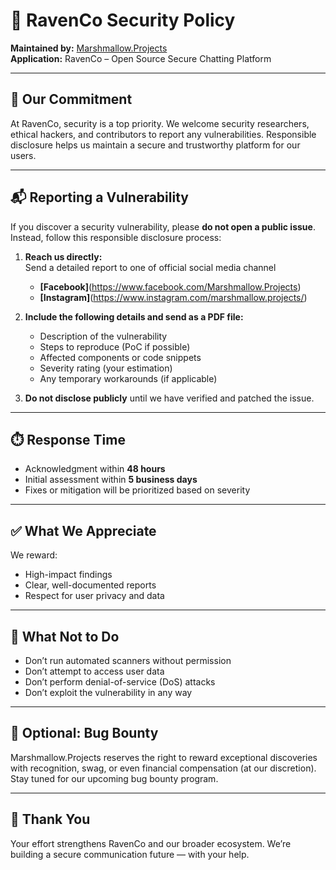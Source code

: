 # 🔐 RavenCo Security Policy

**Maintained by:** [Marshmallow.Projects](https://github.com/Marshmallow-Projects)  
**Application:** RavenCo – Open Source Secure Chatting Platform

---

## 🧠 Our Commitment

At RavenCo, security is a top priority. We welcome security researchers, ethical hackers, and contributors to report any vulnerabilities. Responsible disclosure helps us maintain a secure and trustworthy platform for our users.

---

## 📬 Reporting a Vulnerability

If you discover a security vulnerability, please **do not open a public issue**. Instead, follow this responsible disclosure process:

1. **Reach us directly:**  
   Send a detailed report to one of official social media channel
     - **[Facebook]**(https://www.facebook.com/Marshmallow.Projects)
     - **[Instagram]**(https://www.instagram.com/marshmallow.projects/)

3. **Include the following details and send as a PDF file:**  
   - Description of the vulnerability  
   - Steps to reproduce (PoC if possible)  
   - Affected components or code snippets  
   - Severity rating (your estimation)  
   - Any temporary workarounds (if applicable)

4. **Do not disclose publicly** until we have verified and patched the issue.

---

## ⏱️ Response Time

- Acknowledgment within **48 hours**  
- Initial assessment within **5 business days**  
- Fixes or mitigation will be prioritized based on severity

---

## ✅ What We Appreciate

We reward:
- High-impact findings  
- Clear, well-documented reports  
- Respect for user privacy and data

---

## 🚫 What Not to Do

- Don’t run automated scanners without permission  
- Don’t attempt to access user data  
- Don’t perform denial-of-service (DoS) attacks  
- Don’t exploit the vulnerability in any way  

---

## 🧠 Optional: Bug Bounty

Marshmallow.Projects reserves the right to reward exceptional discoveries with recognition, swag, or even financial compensation (at our discretion). Stay tuned for our upcoming bug bounty program.

---

## 🤝 Thank You

Your effort strengthens RavenCo and our broader ecosystem. We’re building a secure communication future — with your help.
